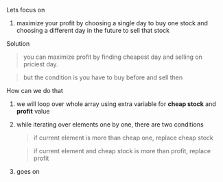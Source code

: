 Lets focus on

1. maximize your profit by choosing a single day to buy one stock and choosing a different day in the future to sell that stock

Solution 

> you can maximize profit by finding cheapest day and selling on priciest day.

> but the condition is you have to buy before and sell then

How can we do that

1. we will loop over whole array using extra variable for <strong>cheap stock</strong> and <strong>profit</strong> value

1. while iterating over elements one by one, there are two conditions

    >if current element is more than cheap one, replace cheap stock
    
    >if current element and cheap stock is more than profit, replace profit

1. goes on